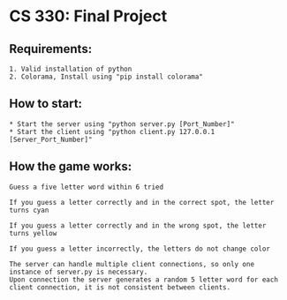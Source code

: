 # CS 330: Final Project


## Requirements:
	1. Valid installation of python
	2. Colorama, Install using "pip install colorama"
	
## How to start:
	* Start the server using "python server.py [Port_Number]" 
	* Start the client using "python client.py 127.0.0.1 [Server_Port_Number]"

## How the game works:
	Guess a five letter word within 6 tried
	
	If you guess a letter correctly and in the correct spot, the letter turns cyan
	
	If you guess a letter correctly and in the wrong spot, the letter turns yellow
	
	If you guess a letter incorrectly, the letters do not change color
	
	The server can handle multiple client connections, so only one instance of server.py is necessary.
	Upon connection the server generates a random 5 letter word for each client connection, it is not consistent between clients.